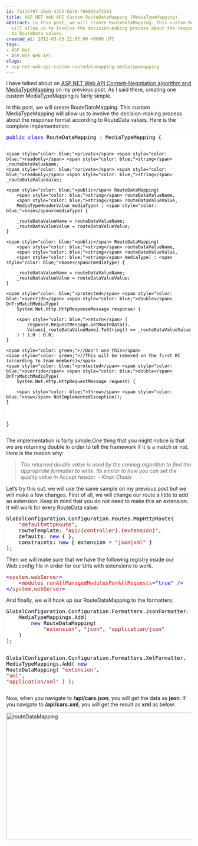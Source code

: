 ```yaml
---
id: 7a114797-b9eb-43b3-bb79-786892a72261
title: ASP.NET Web API Custom RouteDataMapping (MediaTypeMapping)
abstract: In this post, we will create RouteDataMapping. This custom MediaTypeMapping
  will allow us to involve the decision-making process about the response format according
  to RouteData values.
created_at: 2012-03-03 21:05:00 +0000 UTC
tags:
- ASP.Net
- ASP.NET Web API
slugs:
- asp-net-web-api-custom-routedatamapping-mediatypemapping
---
```


<p>I have talked about on <a target="_blank" href="https://www.tugberkugurlu.com/archive/asp-net-web-api-mediatypeformatters-with-mediatypemappings" title="https://www.tugberkugurlu.com/archive/asp-net-web-api-mediatypeformatters-with-mediatypemappings">ASP.NET Web API Content-Negotiation algorithm and MediaTypeMapping</a> on my previous post. As I said there, creating one custom MediaTypeMapping is fairly simple.</p>
<p>In this post, we will create RouteDataMapping. This custom MediaTypeMapping will allow us to involve the decision-making process about the response format according to RouteData values. Here is the complete implementation:</p>
<div class="code-wrapper border-shadow-1">
<div style="background-color: white; color: black;">
<pre><span style="color: blue;">public</span> <span style="color: blue;">class</span> RouteDataMapping : MediaTypeMapping {

    <span style="color: blue;">private</span> <span style="color: blue;">readonly</span> <span style="color: blue;">string</span> _routeDataValueName;
    <span style="color: blue;">private</span> <span style="color: blue;">readonly</span> <span style="color: blue;">string</span> _routeDataValueValue;

    <span style="color: blue;">public</span> RouteDataMapping(
        <span style="color: blue;">string</span> routeDataValueName, 
        <span style="color: blue;">string</span> routeDataValueValue, 
        MediaTypeHeaderValue mediaType) : <span style="color: blue;">base</span>(mediaType) {

        _routeDataValueName = routeDataValueName;
        _routeDataValueValue = routeDataValueValue;
    }

    <span style="color: blue;">public</span> RouteDataMapping(
        <span style="color: blue;">string</span> routeDataValueName, 
        <span style="color: blue;">string</span> routeDataValueValue, 
        <span style="color: blue;">string</span> mediaType) : <span style="color: blue;">base</span>(mediaType) {

        _routeDataValueName = routeDataValueName;
        _routeDataValueValue = routeDataValueValue;
    }

    <span style="color: blue;">protected</span> <span style="color: blue;">override</span> <span style="color: blue;">double</span> OnTryMatchMediaType(
        System.Net.Http.HttpResponseMessage response) {

        <span style="color: blue;">return</span> (
            response.RequestMessage.GetRouteData().
            Values[_routeDataValueName].ToString() == _routeDataValueValue
        ) ? 1.0 : 0.0;
    }

    <span style="color: green;">//Don't use this</span>
    <span style="color: green;">//This will be removed on the first RC (according to team members)</span>
    <span style="color: blue;">protected</span> <span style="color: blue;">override</span> <span style="color: blue;">double</span> OnTryMatchMediaType(
        System.Net.Http.HttpRequestMessage request) {

        <span style="color: blue;">throw</span> <span style="color: blue;">new</span> NotImplementedException();
    }
}</pre>
</div>
</div>
<p>The implementation is fairly simple.One thing that you might notice is that we are returning double in order to tell the framework if it is a match or not. Here is the reason why:</p>
<blockquote>
<p><em>The returned double value is used by the conneg algorithm to find the appropriate formatter to write. Its similar to how you can set the quality value in Accept header. - Kiran Challa</em></p>
</blockquote>
<p>Let&rsquo;s try this out. we will use the same sample on my previous post but we will make a few changes. First of all, we will change our route a little to add an extension. Keep in mind that you do not need to make this an extension. It will work for every RouteData value.</p>
<div class="code-wrapper border-shadow-1">
<div style="background-color: white; color: black;">
<pre>GlobalConfiguration.Configuration.Routes.MapHttpRoute(
    <span style="color: #a31515;">"defaultHttpRoute"</span>,
    routeTemplate: <span style="color: #a31515;">"api/{controller}.{extension}"</span>,
    defaults: <span style="color: blue;">new</span> { },
    constraints: <span style="color: blue;">new</span> { extension = <span style="color: #a31515;">"json|xml"</span> }
);</pre>
</div>
</div>
<p>Then we will make sure that we have the following registry inside our Web.config file in order for our Urls with extensions to work.</p>
<div class="code-wrapper border-shadow-1">
<div style="background-color: white; color: black;">
<pre><span style="color: blue;">&lt;</span><span style="color: #a31515;">system.webServer</span><span style="color: blue;">&gt;</span>
    <span style="color: blue;">&lt;</span><span style="color: #a31515;">modules</span> <span style="color: red;">runAllManagedModulesForAllRequests</span><span style="color: blue;">=</span><span style="color: black;">"</span><span style="color: blue;">true</span><span style="color: black;">"</span> <span style="color: blue;">/&gt;</span>
<span style="color: blue;">&lt;/</span><span style="color: #a31515;">system.webServer</span><span style="color: blue;">&gt;</span></pre>
</div>
</div>
<p>And finally, we will hook up our RouteDataMapping to the formatters:</p>
<div class="code-wrapper border-shadow-1">
<div style="background-color: white; color: black;">
<pre>GlobalConfiguration.Configuration.Formatters.JsonFormatter.
    MediaTypeMappings.Add(
        <span style="color: blue;">new</span> RouteDataMapping(
            <span style="color: #a31515;">"extension"</span>, <span style="color: #a31515;">"json"</span>, <span style="color: #a31515;">"application/json"</span>
    )
);

GlobalConfiguration.Configuration.Formatters.XmlFormatter.
    MediaTypeMappings.Add(
        <span style="color: blue;">new</span> RouteDataMapping(
            <span style="color: #a31515;">"extension"</span>, <span style="color: #a31515;">"xml"</span>, <span style="color: #a31515;">"application/xml"</span>
    )
);</pre>
</div>
</div>
<p>Now, when you navigate to <strong>/api/cars.json</strong>, you will get the data as <strong>json</strong>. If you navigate to <strong>/api/cars.xml</strong>, you will get the result as <strong>xml</strong> as below.</p>
<p><a href="https://www.tugberkugurlu.com/Content/Images/UploadedByAuthors/wlw/638163d39ce1_685/routeDataMapping.png"><img height="345" width="644" src="https://www.tugberkugurlu.com/Content/Images/UploadedByAuthors/wlw/638163d39ce1_685/routeDataMapping_thumb.png" alt="routeDataMapping" border="0" title="routeDataMapping" style="background-image: none; padding-left: 0px; padding-right: 0px; display: inline; padding-top: 0px; border: 0px;" /></a></p>
